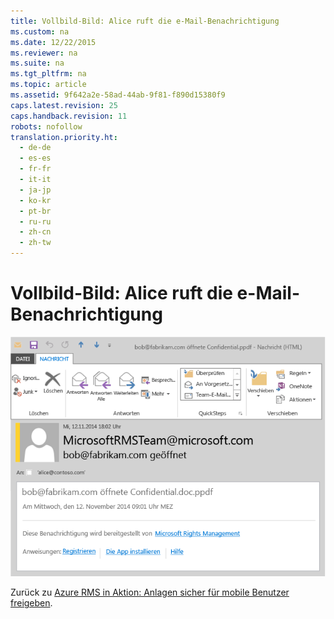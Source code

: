 ```yaml
---
title: Vollbild-Bild: Alice ruft die e-Mail-Benachrichtigung
ms.custom: na
ms.date: 12/22/2015
ms.reviewer: na
ms.suite: na
ms.tgt_pltfrm: na
ms.topic: article
ms.assetid: 9f642a2e-58ad-44ab-9f81-f890d15380f9
caps.latest.revision: 25
caps.handback.revision: 11
robots: nofollow
translation.priority.ht: 
  - de-de
  - es-es
  - fr-fr
  - it-it
  - ja-jp
  - ko-kr
  - pt-br
  - ru-ru
  - zh-cn
  - zh-tw
---
```

# Vollbild-Bild: Alice ruft die e-Mail-Benachrichtigung
![Großes Bild für E-Mail-Benachrichtigung](../../ems/AADRightsMgmt/media/AzRMS_StoryboardEmaill4.PNG "AzRMS_StoryboardEmaill4")

Zurück zu [Azure RMS in Aktion: Anlagen sicher für mobile Benutzer freigeben](http://technet.microsoft.com/library/jj585026.aspx#BKMK_Example_SharingApp).

